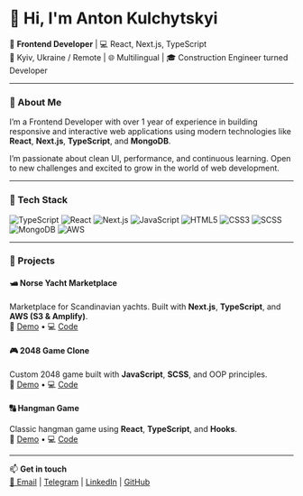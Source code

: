 # 👋 Hi, I'm Anton Kulchytskyi

🎯 **Frontend Developer** | 💻 React, Next.js, TypeScript  
📍 Kyiv, Ukraine / Remote | 🌐 Multilingual | 🎓 Construction Engineer turned Developer

---

### 🧠 About Me

I’m a Frontend Developer with over 1 year of experience in building responsive and interactive web applications using modern technologies like **React**, **Next.js**, **TypeScript**, and **MongoDB**.

I’m passionate about clean UI, performance, and continuous learning. Open to new challenges and excited to grow in the world of web development.

---

### 🔧 Tech Stack

![TypeScript](https://img.shields.io/badge/-TypeScript-3178c6?logo=typescript&logoColor=fff)
![React](https://img.shields.io/badge/-React-61dafb?logo=react&logoColor=000)
![Next.js](https://img.shields.io/badge/-Next.js-000000?logo=next.js)
![JavaScript](https://img.shields.io/badge/-JavaScript-f7df1e?logo=javascript&logoColor=000)
![HTML5](https://img.shields.io/badge/-HTML5-e34f26?logo=html5&logoColor=fff)
![CSS3](https://img.shields.io/badge/-CSS3-1572b6?logo=css3&logoColor=fff)
![SCSS](https://img.shields.io/badge/-SCSS-c6538c?logo=sass&logoColor=fff)
![MongoDB](https://img.shields.io/badge/-MongoDB-47a248?logo=mongodb&logoColor=fff)
![AWS](https://img.shields.io/badge/-AWS-232f3e?logo=amazonaws)

---

### 🚀 Projects

#### 🛥 Norse Yacht Marketplace  
Marketplace for Scandinavian yachts. Built with **Next.js**, **TypeScript**, and **AWS (S3 & Amplify)**.  
🔗 [Demo](https://norseyacht.com/) • 💻 [Code](https://github.com/finedefinition/nyc-frontend)

#### 🎮 2048 Game Clone  
Custom 2048 game built with **JavaScript**, **SCSS**, and OOP principles.  
🔗 [Demo]([#](https://anton-kulchytskyi.github.io/2048-clone/)) • 💻 [Code]([#](https://github.com/anton-kulchytskyi/2048-clone))

#### 🔠 Hangman Game  
Classic hangman game using **React**, **TypeScript**, and **Hooks**.  
🔗 [Demo]([#](https://anton-kulchytskyi.github.io/hangman-react-ts/)) • 💻 [Code]([#](https://github.com/anton-kulchytskyi/hangman-react-ts))

---

📫 **Get in touch**  
[📧 Email](mailto:antek1809@gmail.com) | [Telegram](https://t.me/anton_kulchytskyi) | [LinkedIn](https://www.linkedin.com/in/anton-kulchytskyi/) | [GitHub](https://github.com/anton-kulchytskyi)

